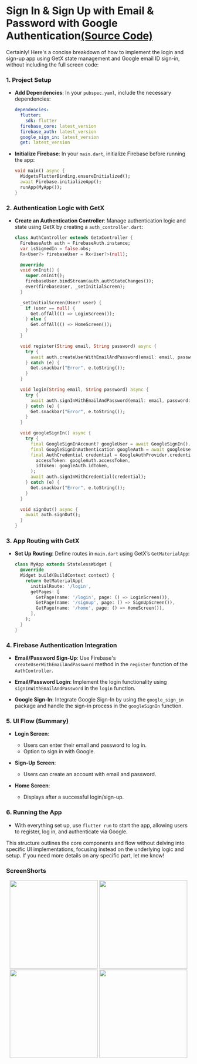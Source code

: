 # Sign In & Sign Up with Email & Password with Google Authentication[(Source Code)](https://github.com/Aksharpatel06/adv_flutter_login/tree/master/lib)

Certainly! Here's a concise breakdown of how to implement the login and sign-up app using GetX state management and Google email ID sign-in, without including the full screen code:

### **1. Project Setup**
- **Add Dependencies**:
  In your `pubspec.yaml`, include the necessary dependencies:
  ```yaml
  dependencies:
    flutter:
      sdk: flutter
    firebase_core: latest_version
    firebase_auth: latest_version
    google_sign_in: latest_version
    get: latest_version
  ```

- **Initialize Firebase**:
  In your `main.dart`, initialize Firebase before running the app:
  ```dart
  void main() async {
    WidgetsFlutterBinding.ensureInitialized();
    await Firebase.initializeApp();
    runApp(MyApp());
  }
  ```

### **2. Authentication Logic with GetX**

- **Create an Authentication Controller**:
  Manage authentication logic and state using GetX by creating a `auth_controller.dart`:
  ```dart
  class AuthController extends GetxController {
    FirebaseAuth auth = FirebaseAuth.instance;
    var isSignedIn = false.obs;
    Rx<User?> firebaseUser = Rx<User?>(null);

    @override
    void onInit() {
      super.onInit();
      firebaseUser.bindStream(auth.authStateChanges());
      ever(firebaseUser, _setInitialScreen);
    }

    _setInitialScreen(User? user) {
      if (user == null) {
        Get.offAll(() => LoginScreen());
      } else {
        Get.offAll(() => HomeScreen());
      }
    }

    void register(String email, String password) async {
      try {
        await auth.createUserWithEmailAndPassword(email: email, password: password);
      } catch (e) {
        Get.snackbar("Error", e.toString());
      }
    }

    void login(String email, String password) async {
      try {
        await auth.signInWithEmailAndPassword(email: email, password: password);
      } catch (e) {
        Get.snackbar("Error", e.toString());
      }
    }

    void googleSignIn() async {
      try {
        final GoogleSignInAccount? googleUser = await GoogleSignIn().signIn();
        final GoogleSignInAuthentication googleAuth = await googleUser!.authentication;
        final AuthCredential credential = GoogleAuthProvider.credential(
          accessToken: googleAuth.accessToken,
          idToken: googleAuth.idToken,
        );
        await auth.signInWithCredential(credential);
      } catch (e) {
        Get.snackbar("Error", e.toString());
      }
    }

    void signOut() async {
      await auth.signOut();
    }
  }
  ```

### **3. App Routing with GetX**

- **Set Up Routing**:
  Define routes in `main.dart` using GetX’s `GetMaterialApp`:
  ```dart
  class MyApp extends StatelessWidget {
    @override
    Widget build(BuildContext context) {
      return GetMaterialApp(
        initialRoute: '/login',
        getPages: [
          GetPage(name: '/login', page: () => LoginScreen()),
          GetPage(name: '/signup', page: () => SignUpScreen()),
          GetPage(name: '/home', page: () => HomeScreen()),
        ],
      );
    }
  }
  ```

### **4. Firebase Authentication Integration**

- **Email/Password Sign-Up**:
  Use Firebase's `createUserWithEmailAndPassword` method in the `register` function of the `AuthController`.

- **Email/Password Login**:
  Implement the login functionality using `signInWithEmailAndPassword` in the `login` function.

- **Google Sign-In**:
  Integrate Google Sign-In by using the `google_sign_in` package and handle the sign-in process in the `googleSignIn` function.

### **5. UI Flow (Summary)**
- **Login Screen**:
  - Users can enter their email and password to log in.
  - Option to sign in with Google.

- **Sign-Up Screen**:
  - Users can create an account with email and password.

- **Home Screen**:
  - Displays after a successful login/sign-up.

### **6. Running the App**
- With everything set up, use `flutter run` to start the app, allowing users to register, log in, and authenticate via Google.

This structure outlines the core components and flow without delving into specific UI implementations, focusing instead on the underlying logic and setup. If you need more details on any specific part, let me know!

### ScreenShorts


<p align='center'>
  <img src='https://github.com/user-attachments/assets/8c283c5c-ea77-4807-8aeb-92c1a2639c9d' width=240>
  <img src='https://github.com/user-attachments/assets/978b7f60-0683-43da-93fe-9ed4a3d8758d' width=240>
  <img src='https://github.com/user-attachments/assets/10fbeb6d-b519-40f1-a1c1-66e9825ea857' width=240>
  <img src='https://github.com/user-attachments/assets/8659418a-6c9d-4f9a-a38a-55a3d7b34c14' width=240>
</p>
